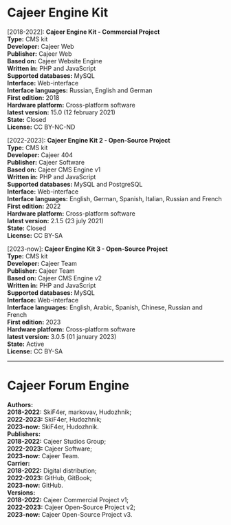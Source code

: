 #  Cajeer Engine Kit

[2018-2022]: **Cajeer Engine Kit - Commercial Project**<br>
**Type:** CMS kit<br>
**Developer:** Cajeer Web<br>
**Publisher:** Cajeer Web<br>
**Based on:** Cajeer Website Engine<br>
**Written in:** PHP and JavaScript<br>
**Supported databases:** MySQL<br>
**Interface:** Web-interface<br>
**Interface languages:** Russian, English and German<br>
**First edition:** 2018<br>
**Hardware platform:** Cross-platform software<br>
**latest version:** 15.0 (12 february 2021)<br>
**State:** Closed<br>
**License:** CC BY-NC-ND

[2022-2023]: **Cajeer Engine Kit 2 - Open-Source Project**<br>
**Type:** CMS kit<br>
**Developer:** Cajeer 404<br>
**Publisher:** Cajeer Software<br>
**Based on:** Cajeer CMS Engine v1<br>
**Written in:** PHP and JavaScript<br>
**Supported databases:** MySQL and PostgreSQL<br>
**Interface:** Web-interface<br>
**Interface languages:** English, German, Spanish, Italian, Russian and French<br>
**First edition:** 2022<br>
**Hardware platform:** Cross-platform software<br>
**latest version:** 2.1.5 (23 july 2021)<br>
**State:** Closed<br>
**License:** CC BY-SA 

[2023-now]: **Cajeer Engine Kit 3 - Open-Source Project**<br>
**Type:** CMS kit<br>
**Developer:** Cajeer Team<br>
**Publisher:** Cajeer Team<br>
**Based on:** Cajeer CMS Engine v2<br>
**Written in:** PHP and JavaScript<br>
**Supported databases:** MySQL<br>
**Interface:** Web-interface<br>
**Interface languages:** English, Arabic, Spanish, Chinese, Russian and French<br>
**First edition:** 2023<br>
**Hardware platform:** Cross-platform software<br>
**latest version:** 3.0.5 (01 january 2023)<br>
**State:** Active<br>
**License:** CC BY-SA 

____

#  Cajeer Forum Engine

**Authors:**<br>
**2018-2022:** SkiF4er, markovav, Hudozhnik;<br>
**2022-2023:** SkiF4er, Hudozhnik;<br>
**2023-now:** SkiF4er, Hudozhnik.<br>
**Publishers:**<br>
**2018-2022:** Cajeer Studios Group;<br>
**2022-2023:** Cajeer Software;<br>
**2023-now:** Cajeer Team.<br>
**Carrier:**<br>
**2018-2022:** Digital distribution;<br>
**2022-2023:** GitHub, GitBook;<br>
**2023-now:** GitHub.<br>
**Versions:**<br>
**2018-2022:** Cajeer Commercial Project v1;<br>
**2022-2023:** Cajeer Open-Source Project v2;<br>
**2023-now:** Cajeer Open-Source Project v3.
